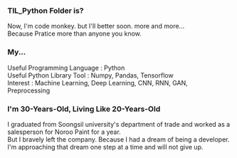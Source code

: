 ### **TIL_Python Folder is?**
Now, I'm code monkey. but I'll better soon. more and more...  
Because Pratice more than anyone you know.  

### **My...**
Useful Programming Language : Python  
Useful Python Library Tool : Numpy, Pandas, Tensorflow  
Interest : Machine Learning, Deep Learning, CNN, RNN, GAN, Preprocessing  

### **I'm 30-Years-Old, Living Like 20-Years-Old**
I graduated from Soongsil university's department of trade and worked as a salesperson for Noroo Paint for a year.  
But I bravely left the company. Because I had a dream of being a developer.  
I'm approaching that dream one step at a time and will not give up.
